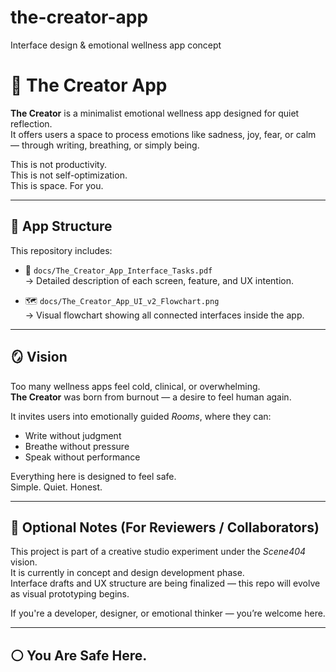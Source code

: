 # the-creator-app
Interface design &amp; emotional wellness app concept
# 🌿 The Creator App

**The Creator** is a minimalist emotional wellness app designed for quiet reflection.  
It offers users a space to process emotions like sadness, joy, fear, or calm — through writing, breathing, or simply being.

This is not productivity.  
This is not self-optimization.  
This is space. For you.

---

## 🧠 App Structure

This repository includes:

- 📄 `docs/The_Creator_App_Interface_Tasks.pdf`  
  → Detailed description of each screen, feature, and UX intention.

- 🗺 `docs/The_Creator_App_UI_v2_Flowchart.png`  
  → Visual flowchart showing all connected interfaces inside the app.

---

## 🪞 Vision

Too many wellness apps feel cold, clinical, or overwhelming.  
**The Creator** was born from burnout — a desire to feel human again.

It invites users into emotionally guided *Rooms*, where they can:
- Write without judgment
- Breathe without pressure
- Speak without performance

Everything here is designed to feel safe.  
Simple. Quiet. Honest.

---

## 🧷 Optional Notes (For Reviewers / Collaborators)

This project is part of a creative studio experiment under the *Scene404* vision.  
It is currently in concept and design development phase.  
Interface drafts and UX structure are being finalized — this repo will evolve as visual prototyping begins.

If you're a developer, designer, or emotional thinker — you’re welcome here.

---

## ⚪ You Are Safe Here.

